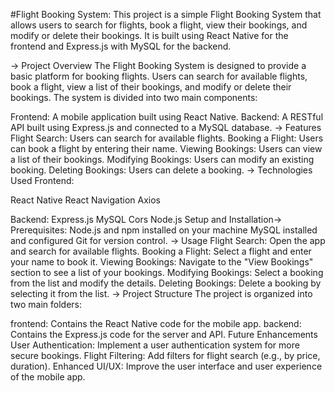 #Flight Booking System:
This project is a simple Flight Booking System that allows users to search for flights, book a flight, view their bookings, and modify or delete their bookings. It is built using React Native for the frontend and Express.js with MySQL for the backend.

-> Project Overview
The Flight Booking System is designed to provide a basic platform for booking flights. Users can search for available flights, book a flight, view a list of their bookings, and modify or delete their bookings. The system is divided into two main components:

Frontend: A mobile application built using React Native.
Backend: A RESTful API built using Express.js and connected to a MySQL database.
-> Features
Flight Search: Users can search for available flights.
Booking a Flight: Users can book a flight by entering their name.
Viewing Bookings: Users can view a list of their bookings.
Modifying Bookings: Users can modify an existing booking.
Deleting Bookings: Users can delete a booking.
-> Technologies Used
Frontend:

React Native
React Navigation
Axios

Backend:
Express.js
MySQL
Cors
Node.js
Setup and Installation->
Prerequisites:
Node.js and npm installed on your machine
MySQL installed and configured
Git for version control.
-> Usage
Flight Search: Open the app and search for available flights.
Booking a Flight: Select a flight and enter your name to book it.
Viewing Bookings: Navigate to the "View Bookings" section to see a list of your bookings.
Modifying Bookings: Select a booking from the list and modify the details.
Deleting Bookings: Delete a booking by selecting it from the list.
-> Project Structure
The project is organized into two main folders:

frontend: Contains the React Native code for the mobile app.
backend: Contains the Express.js code for the server and API.
Future Enhancements
User Authentication: Implement a user authentication system for more secure bookings.
Flight Filtering: Add filters for flight search (e.g., by price, duration).
Enhanced UI/UX: Improve the user interface and user experience of the mobile app.

